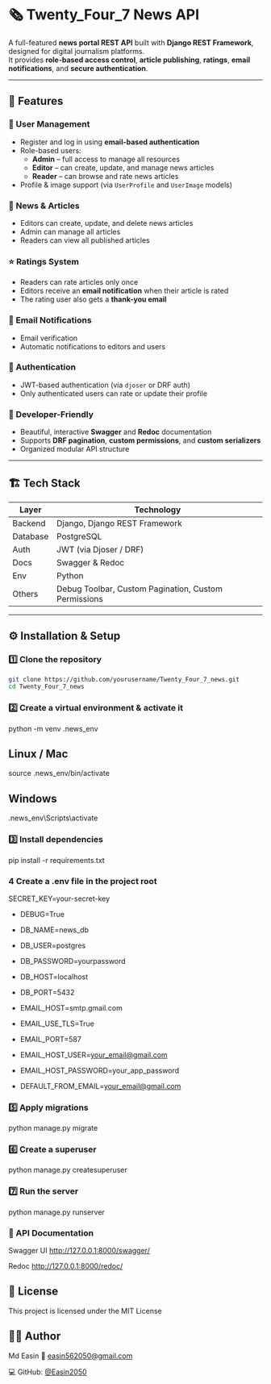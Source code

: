 # 🗞️ Twenty_Four_7 News API

A full-featured **news portal REST API** built with **Django REST Framework**, designed for digital journalism platforms.  
It provides **role-based access control**, **article publishing**, **ratings**, **email notifications**, and **secure authentication**.

---

## 🚀 Features

### 👤 User Management
- Register and log in using **email-based authentication**
- Role-based users:
  - **Admin** – full access to manage all resources
  - **Editor** – can create, update, and manage news articles
  - **Reader** – can browse and rate news articles
- Profile & image support (via `UserProfile` and `UserImage` models)

### 📰 News & Articles
- Editors can create, update, and delete news articles  
- Admin can manage all articles  
- Readers can view all published articles  

### ⭐ Ratings System
- Readers can rate articles only once  
- Editors receive an **email notification** when their article is rated  
- The rating user also gets a **thank-you email**

### 📧 Email Notifications
- Email verification
- Automatic notifications to editors and users

### 🔐 Authentication
- JWT-based authentication (via `djoser` or DRF auth)
- Only authenticated users can rate or update their profile

### 🧠 Developer-Friendly
- Beautiful, interactive **Swagger** and **Redoc** documentation
- Supports **DRF pagination**, **custom permissions**, and **custom serializers**
- Organized modular API structure

---

## 🏗️ Tech Stack

| Layer | Technology |
|-------|-------------|
| Backend | Django, Django REST Framework |
| Database | PostgreSQL |
| Auth | JWT (via Djoser / DRF) |
| Docs | Swagger & Redoc |
| Env | Python|
| Others | Debug Toolbar, Custom Pagination, Custom Permissions |

---

## ⚙️ Installation & Setup

### 1️⃣ Clone the repository
```bash
git clone https://github.com/yourusername/Twenty_Four_7_news.git
cd Twenty_Four_7_news
```
### 2️⃣ Create a virtual environment & activate it

python -m venv .news_env

## Linux / Mac
source .news_env/bin/activate
## Windows
.news_env\Scripts\activate

### 3️⃣ Install dependencies
pip install -r requirements.txt

### 4️ Create a .env file in the project root
SECRET_KEY=your-secret-key
* DEBUG=True

* DB_NAME=news_db
* DB_USER=postgres
* DB_PASSWORD=yourpassword
* DB_HOST=localhost
* DB_PORT=5432

* EMAIL_HOST=smtp.gmail.com
* EMAIL_USE_TLS=True
* EMAIL_PORT=587
* EMAIL_HOST_USER=your_email@gmail.com
* EMAIL_HOST_PASSWORD=your_app_password
* DEFAULT_FROM_EMAIL=your_email@gmail.com


### 5️⃣ Apply migrations

python manage.py migrate

### 6️⃣ Create a superuser

python manage.py createsuperuser

### 7️⃣ Run the server

python manage.py runserver

### 🧭 API Documentation

Swagger UI	http://127.0.0.1:8000/swagger/

Redoc	http://127.0.0.1:8000/redoc/

## 🧾 License

This project is licensed under the MIT License

## 🧑‍💻 Author

Md Easin
📧 easin562050@gmail.com

💻 GitHub: [@Easin2050](https://github.com/Easin2050)


